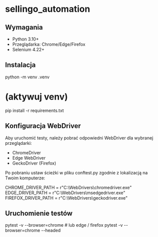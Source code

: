 # sellingo_automation

## Wymagania

- Python 3.10+
- Przeglądarka: Chrome/Edge/Firefox
- Selenium 4.22+

## Instalacja

python -m venv .venv

# (aktywuj venv)

pip install -r requirements.txt

## Konfiguracja WebDriver

Aby uruchomić testy, należy pobrać odpowiedni WebDriver dla wybranej przeglądarki:

- ChromeDriver
- Edge WebDriver
- GeckoDriver (Firefox)

Po pobraniu ustaw ścieżki w pliku conftest.py zgodnie z lokalizacją na Twoim komputerze:

CHROME_DRIVER_PATH = r"C:\WebDrivers\chromedriver.exe"
EDGE_DRIVER_PATH = r"C:\WebDrivers\msedgedriver.exe"
FIREFOX_DRIVER_PATH = r"C:\WebDrivers\geckodriver.exe"

## Uruchomienie testów

pytest -v --browser=chrome # lub edge / firefox
pytest -v --browser=chrome --headed

